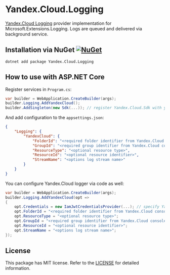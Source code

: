 # Yandex.Cloud.Logging

[Yandex.Cloud Logging](https://yandex.cloud/services/logging) provider implementation for Microsoft.Extensions.Logging. Logs are queued and delivered via background service.

## Installation via NuGet [![NuGet](https://img.shields.io/nuget/v/Yandex.Cloud.Logging.svg)](https://www.nuget.org/packages/Yandex.Cloud.Logging)

```
dotnet add package Yandex.Cloud.Logging
```

## How to use with ASP.NET Core

Register services in `Program.cs`:

```C#
var builder = WebApplication.CreateBuilder(args);
builder.Logging.AddYandexCloud();
builder.AddSingleton(new Sdk(...)); // register Yandex.Cloud.Sdk with your credentials
```

And add configuration to the `appsettings.json`:

```json
{
    "Logging": {
        "YandexCloud": {
            "FolderId": "<required folder identifier from Yandex.Cloud console>",
            "GroupId": "<required group identifier from Yandex.Cloud console>",
            "ResourceType": "<optional resource type>",
            "ResourceId": "<optional resource identifier>",
            "StreamName": "<options log stream name>"
        }
    }
}
```

You can configure Yandex.Cloud logger via code as well:

```C#
var builder = WebApplication.CreateBuilder(args);
builder.Logging.AddYandexCloud(opt =>
{
    opt.Credentials = new IamJwtCredentialsProvider(...); // specify Yandex.Cloud credentials here
    opt.FolderId = "<required folder identifier from Yandex.Cloud console>";
    opt.ResourceType = "<optional resource type>";
    opt.GroupId = "<required group identifier from Yandex.Cloud console>";
    opt.ResourceId = "<optional resource identifier>";
    opt.StreamName = "<options log stream name>";
});
```

## License

This package has MIT license. Refer to the [LICENSE](LICENSE) for detailed information.
